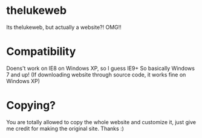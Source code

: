# thelukeweb
Its thelukeweb, but actually a website?! OMG!!

# Compatibility
Doens't work on IE8 on Windows XP, so I guess IE9+
So basically Windows 7 and up!
(If downloading website through source code, it works fine on Windows XP)

# Copying?
You are totally allowed to copy the whole website and customize it, just give me credit for making the original site. Thanks :)
